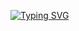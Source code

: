 [![Typing SVG](https://readme-typing-svg.demolab.com/?lines=Hello,+I'm+@gingerale20;:-[;:-|;:-];:-})](https://git.io/typing-svg)

<!---
gingerale20/gingerale20 is a ✨ special ✨ repository because its `README.md` (this file) appears on your GitHub profile.
You can click the Preview link to take a look at your changes.
--->
